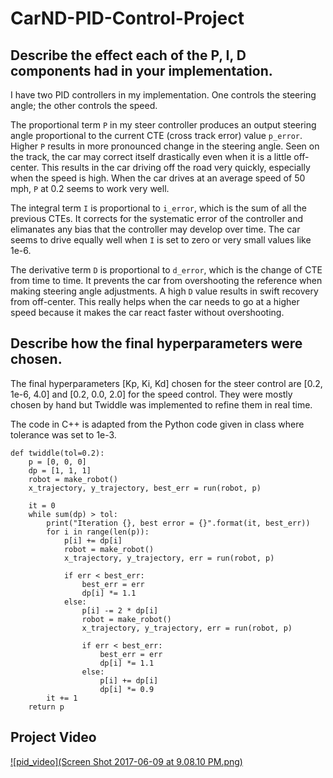 # CarND-PID-Control-Project

## Describe the effect each of the P, I, D components had in your implementation.

I have two PID controllers in my implementation. One controls the steering angle; the other controls the speed. 

The proportional term `P` in my steer controller produces an output steering angle proportional to the current CTE (cross track error) value `p_error`. Higher `P` results in more pronounced change in the steering angle. Seen on the track, the car may correct itself drastically even when it is a little off-center. This results in the car driving off the road very quickly, especially when the speed is high. When the car drives at an average speed of 50 mph, `P` at 0.2 seems to work very well.  

The integral term `I` is proportional to `i_error`, which is the sum of all the previous CTEs. It corrects for the systematic error of the controller and elimanates any bias that the controller may develop over time. The car seems to drive equally well when `I` is set to zero or very small values like 1e-6. 

The derivative term `D` is proportional to `d_error`, which is the change of CTE from time to time. It prevents the car from overshooting the reference when making steering angle adjustments. A high `D` value results in swift recovery from off-center. This really helps when the car needs to go at a higher speed because it makes the car react faster without overshooting. 

## Describe how the final hyperparameters were chosen.

The final hyperparameters [Kp, Ki, Kd] chosen for the steer control are [0.2, 1e-6, 4.0] and [0.2, 0.0, 2.0] for the speed control. They were mostly chosen by hand but Twiddle was implemented to refine them in real time.  

The code in C++ is adapted from the Python code given in class where tolerance was set to 1e-3.  

```
def twiddle(tol=0.2): 
    p = [0, 0, 0]
    dp = [1, 1, 1]
    robot = make_robot()
    x_trajectory, y_trajectory, best_err = run(robot, p)

    it = 0
    while sum(dp) > tol:
        print("Iteration {}, best error = {}".format(it, best_err))
        for i in range(len(p)):
            p[i] += dp[i]
            robot = make_robot()
            x_trajectory, y_trajectory, err = run(robot, p)

            if err < best_err:
                best_err = err
                dp[i] *= 1.1
            else:
                p[i] -= 2 * dp[i]
                robot = make_robot()
                x_trajectory, y_trajectory, err = run(robot, p)

                if err < best_err:
                    best_err = err
                    dp[i] *= 1.1
                else:
                    p[i] += dp[i]
                    dp[i] *= 0.9
        it += 1
    return p
```
## Project Video

[![pid_video](Screen Shot 2017-06-09 at 9.08.10 PM.png)](https://youtu.be/EHFHzK1hJJE)
